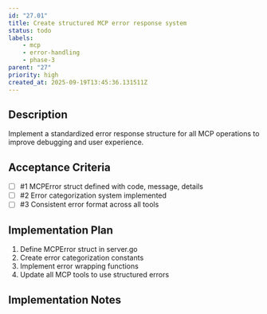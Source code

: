 ```yaml
---
id: "27.01"
title: Create structured MCP error response system
status: todo
labels:
    - mcp
    - error-handling
    - phase-3
parent: "27"
priority: high
created_at: 2025-09-19T13:45:36.131511Z
---
```

## Description

Implement a standardized error response structure for all MCP operations to improve debugging and user experience.

## Acceptance Criteria
<!-- AC:BEGIN -->

- [ ] #1 MCPError struct defined with code, message, details
- [ ] #2 Error categorization system implemented
- [ ] #3 Consistent error format across all tools

<!-- AC:END -->

## Implementation Plan

1. Define MCPError struct in server.go
2. Create error categorization constants
3. Implement error wrapping functions
4. Update all MCP tools to use structured errors


## Implementation Notes


